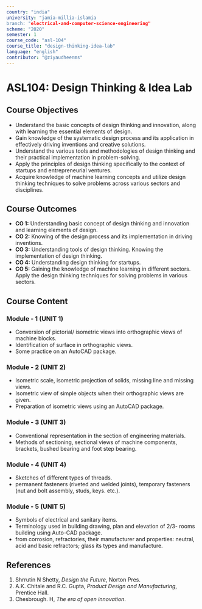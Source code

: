 ```yaml
---
country: "india"
university: "jamia-millia-islamia
branch: "electrical-and-computer-science-engineering"
scheme: "2020"
semester: 1
course_code: "asl-104"
course_title: "design-thinking-idea-lab"
language: "english"
contributor: "@ziyaudheenms"
---
```



# ASL104: Design Thinking & Idea Lab

## Course Objectives
* Understand the basic concepts of design thinking and innovation, along with learning the essential elements of design.
* Gain knowledge of the systematic design process and its application in effectively driving inventions and creative solutions.
* Understand the various tools and methodologies of design thinking and their practical implementation in problem-solving.
* Apply the principles of design thinking specifically to the context of startups and entrepreneurial ventures.
* Acquire knowledge of machine learning concepts and utilize design thinking techniques to solve problems across various sectors and disciplines.

## Course Outcomes
* **CO 1:** Understanding basic concept of design thinking and innovation and learning elements of design.
* **CO 2:** Knowing of the design process and its implementation in driving inventions.
* **CO 3:** Understanding tools of design thinking. Knowing the implementation of design thinking. 
* **CO 4:** Understanding design thinking for startups.
* **CO 5:** Gaining the knowledge of machine learning in different sectors. Apply the design thinking
techniques for solving problems in various sectors. 

## Course Content

### Module - 1 (UNIT 1)
* Conversion of pictorial/ isometric views into orthographic views of machine blocks.
* Identification of surface in orthographic views.
* Some practice on an AutoCAD package. 

### Module - 2 (UNIT 2)
* Isometric scale, isometric projection of solids, missing line and missing views.
* Isometric view of simple objects when their orthographic views are given.
* Preparation of isometric views using an AutoCAD package.

### Module - 3 (UNIT 3)
* Conventional representation in the section of engineering materials.
* Methods of sectioning, sectional views of machine components, brackets, bushed bearing and foot step bearing.

### Module - 4 (UNIT 4)
* Sketches of different types of threads.
*  permanent fasteners (riveted and welded joints), temporary fasteners (nut and bolt assembly, studs, keys. etc.). 

### Module - 5 (UNIT 5)
* Symbols of electrical and sanitary items.
* Terminology used in building drawing, plan and elevation of 2/3-
rooms building using Auto-CAD package.
* from corrosion, refractories, their manufacturer and properties:
neutral, acid and basic refractors; glass its types and manufacture. 


## References
1. Shrrutin N Shetty, *Design the Future*, Norton Pres.  
2. A.K. Chitale and R.C. Gupta, *Product Design and Manufacturing*, Prentice Hall.
2. Chesbrough. H, *The era of open innovation*.
